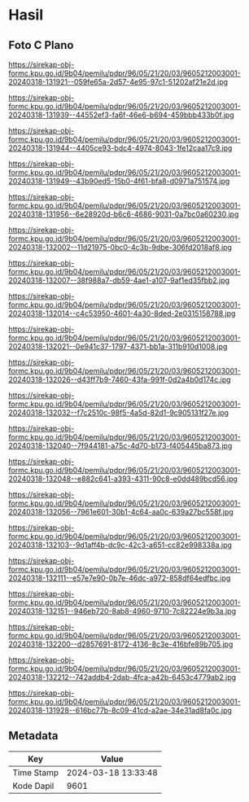# Hasil

## Foto C Plano

https://sirekap-obj-formc.kpu.go.id/9b04/pemilu/pdpr/96/05/21/20/03/9605212003001-20240318-131921--059fe65a-2d57-4e95-97c1-51202af21e2d.jpg

https://sirekap-obj-formc.kpu.go.id/9b04/pemilu/pdpr/96/05/21/20/03/9605212003001-20240318-131939--44552ef3-fa6f-46e6-b694-459bbb433b0f.jpg

https://sirekap-obj-formc.kpu.go.id/9b04/pemilu/pdpr/96/05/21/20/03/9605212003001-20240318-131944--4405ce93-bdc4-4974-8043-1fe12caa17c9.jpg

https://sirekap-obj-formc.kpu.go.id/9b04/pemilu/pdpr/96/05/21/20/03/9605212003001-20240318-131949--43b90ed5-15b0-4f61-bfa8-d0971a751574.jpg

https://sirekap-obj-formc.kpu.go.id/9b04/pemilu/pdpr/96/05/21/20/03/9605212003001-20240318-131956--6e28920d-b6c6-4686-9031-0a7bc0a60230.jpg

https://sirekap-obj-formc.kpu.go.id/9b04/pemilu/pdpr/96/05/21/20/03/9605212003001-20240318-132002--11d21975-0bc0-4c3b-9dbe-306fd2018af8.jpg

https://sirekap-obj-formc.kpu.go.id/9b04/pemilu/pdpr/96/05/21/20/03/9605212003001-20240318-132007--38f988a7-db59-4ae1-a107-9af1ed35fbb2.jpg

https://sirekap-obj-formc.kpu.go.id/9b04/pemilu/pdpr/96/05/21/20/03/9605212003001-20240318-132014--c4c53950-4601-4a30-8ded-2e0315158788.jpg

https://sirekap-obj-formc.kpu.go.id/9b04/pemilu/pdpr/96/05/21/20/03/9605212003001-20240318-132021--0e941c37-1797-4371-bb1a-311b910d1008.jpg

https://sirekap-obj-formc.kpu.go.id/9b04/pemilu/pdpr/96/05/21/20/03/9605212003001-20240318-132026--d43ff7b9-7460-43fa-991f-0d2a4b0d174c.jpg

https://sirekap-obj-formc.kpu.go.id/9b04/pemilu/pdpr/96/05/21/20/03/9605212003001-20240318-132032--f7c2510c-98f5-4a5d-82d1-9c905131f27e.jpg

https://sirekap-obj-formc.kpu.go.id/9b04/pemilu/pdpr/96/05/21/20/03/9605212003001-20240318-132040--7f944181-a75c-4d70-b173-f405445ba873.jpg

https://sirekap-obj-formc.kpu.go.id/9b04/pemilu/pdpr/96/05/21/20/03/9605212003001-20240318-132048--e882c641-a393-4311-90c8-e0dd489bcd56.jpg

https://sirekap-obj-formc.kpu.go.id/9b04/pemilu/pdpr/96/05/21/20/03/9605212003001-20240318-132056--7961e601-30b1-4c64-aa0c-639a27bc558f.jpg

https://sirekap-obj-formc.kpu.go.id/9b04/pemilu/pdpr/96/05/21/20/03/9605212003001-20240318-132103--9d1aff4b-dc9c-42c3-a651-cc82e998338a.jpg

https://sirekap-obj-formc.kpu.go.id/9b04/pemilu/pdpr/96/05/21/20/03/9605212003001-20240318-132111--e57e7e90-0b7e-46dc-a972-858df64edfbc.jpg

https://sirekap-obj-formc.kpu.go.id/9b04/pemilu/pdpr/96/05/21/20/03/9605212003001-20240318-132151--946eb720-8ab8-4960-9710-7c82224e9b3a.jpg

https://sirekap-obj-formc.kpu.go.id/9b04/pemilu/pdpr/96/05/21/20/03/9605212003001-20240318-132200--d2857691-8172-4136-8c3e-416bfe89b705.jpg

https://sirekap-obj-formc.kpu.go.id/9b04/pemilu/pdpr/96/05/21/20/03/9605212003001-20240318-132212--742addb4-2dab-4fca-a42b-6453c4779ab2.jpg

https://sirekap-obj-formc.kpu.go.id/9b04/pemilu/pdpr/96/05/21/20/03/9605212003001-20240318-131928--616bc77b-8c09-41cd-a2ae-34e31ad8fa0c.jpg


## Metadata

| Key        | Value               |
| ---------- | ------------------- |
| Time Stamp | 2024-03-18 13:33:48 |
| Kode Dapil | 9601                |



